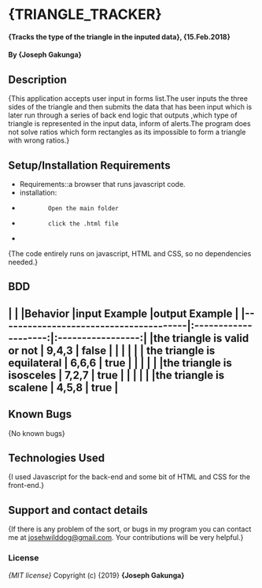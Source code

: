 # {TRIANGLE_TRACKER}
#### {Tracks the type of the triangle in the inputed data}, {15.Feb.2018}
#### By **{Joseph Gakunga}**
## Description
{This application accepts user input in forms list.The user inputs the three sides of the triangle and then submits the data that has been input which is later run through a series of back end logic that outputs ,which type of triangle is represented in the input data, inform of alerts.The program does not solve ratios which form rectangles as its impossible to form a triangle with wrong ratios.}
## Setup/Installation Requirements
* Requirements::a browser that runs javascript code.
* installation:
*             Open the main folder
*             click the .html file
*
{The code entirely runs on javascript, HTML and CSS, so no dependencies needed.}
## BDD
|                                                                                  |
|Behavior                               |input Example         |output Example     |
|---------------------------------------|:--------------------:|:-----------------:|
|the triangle is valid or not           | 9,4,3                |        false      |     |                                       |                      |                   |
| the triangle is equilateral           |    6,6,6             |        true       |
|                                       |                      |                   |
|the triangle is isosceles              |    7,2,7             |         true      |
|                                       |                      |                   |
|the triangle is scalene                |   4,5,8              |         true      |
------------------------------------------------------------------------------------
## Known Bugs
{No known bugs}
## Technologies Used
{I used Javascript for the back-end and some bit of HTML and CSS for the front-end.}
## Support and contact details
{If there is any problem of the sort, or bugs in my program you can contact me at josehwilddog@gmail.com. Your contributions will be very helpful.}
### License
*{MIT license}*
Copyright (c) {2019} **{Joseph Gakunga}**
